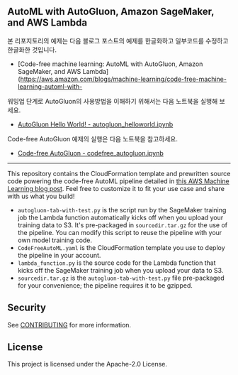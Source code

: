 ## AutoML with AutoGluon, Amazon SageMaker, and AWS Lambda

본 리포지토리의 예제는 다음 블로그 포스트의 예제를 한글화하고 일부코드를 수정하고 한글화한 것입니다.
- [Code-free machine learning: AutoML with AutoGluon, Amazon SageMaker, and AWS Lambda](https://aws.amazon.com/blogs/machine-learning/code-free-machine-learning-automl-with-

워밍업 단계로 AutoGluon의 사용방법을 이해하기 위해서는 다음 노트북을 실행해 보세요.
- [AutoGluon Hello World! - autogluon_helloworld.ipynb](autogluon_helloworld.ipynb)  

Code-free AutoGluon 예제의 실행은 다음 노트북을 참고하세요.
- [Code-free AutoGluon - codefree_autogluon.ipynb](codefree_autogluon.ipynb)


---

This repository contains the CloudFormation template and prewritten source code powering the code-free AutoML pipeline detailed in [this AWS Machine Learning blog post](https://aws.amazon.com/blogs/machine-learning/code-free-machine-learning-automl-with-autogluon-amazon-sagemaker-and-aws-lambda/). Feel free to customize it to fit your use case and share with us what you build!

* `autogluon-tab-with-test.py` is the script run by the SageMaker training job the Lambda function automatically kicks off when you upload your training data to S3. It's pre-packaged in `sourcedir.tar.gz` for the use of the pipeline. You can modify this script to reuse the pipeline with your own model training code.
* `CodeFreeAutoML.yaml` is the CloudFormation template you use to deploy the pipeline in your account.
* `lambda_function.py` is the source code for the Lambda function that kicks off the SageMaker training job when you upload your data to S3.
* `sourcedir.tar.gz` is the `autogluon-tab-with-test.py` file pre-packaged for your convenience; the pipeline requires it to be gzipped.

## Security

See [CONTRIBUTING](CONTRIBUTING.md#security-issue-notifications) for more information.

## License

This project is licensed under the Apache-2.0 License.

